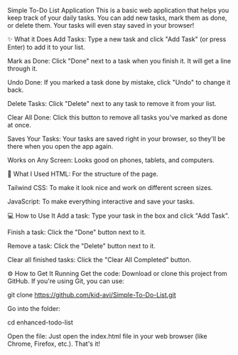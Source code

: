 Simple To-Do List Application
This is a basic web application that helps you keep track of your daily tasks. You can add new tasks, mark them as done, or delete them. Your tasks will even stay saved in your browser!

✨ What it Does
Add Tasks: Type a new task and click "Add Task" (or press Enter) to add it to your list.

Mark as Done: Click "Done" next to a task when you finish it. It will get a line through it.

Undo Done: If you marked a task done by mistake, click "Undo" to change it back.

Delete Tasks: Click "Delete" next to any task to remove it from your list.

Clear All Done: Click this button to remove all tasks you've marked as done at once.

Saves Your Tasks: Your tasks are saved right in your browser, so they'll be there when you open the app again.

Works on Any Screen: Looks good on phones, tablets, and computers.

🚀 What I Used
HTML: For the structure of the page.

Tailwind CSS: To make it look nice and work on different screen sizes.

JavaScript: To make everything interactive and save your tasks.

💻 How to Use It
Add a task: Type your task in the box and click "Add Task".

Finish a task: Click the "Done" button next to it.

Remove a task: Click the "Delete" button next to it.

Clear all finished tasks: Click the "Clear All Completed" button.

⚙️ How to Get It Running
Get the code: Download or clone this project from GitHub. If you're using Git, you can use:

git clone https://github.com/kid-avi/Simple-To-Do-List.git

Go into the folder:

cd enhanced-todo-list

Open the file: Just open the index.html file in your web browser (like Chrome, Firefox, etc.). That's it!
